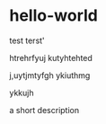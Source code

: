 # hello-world

test
terst'

htrehrfyuj
kutyhtehted

j,uytjmtyfgh
ykiuthmg

ykkujh

a short description
